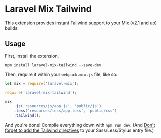 # Laravel Mix Tailwind

This extension provides instant Tailwind support to your Mix (v2.1 and up) builds.

## Usage

First, install the extension.

```
npm install laravel-mix-tailwind --save-dev
```

Then, require it within your `webpack.mix.js` file, like so:

```js
let mix = require('laravel-mix');

require('laravel-mix-tailwind');

mix
    .js('resources/js/app.js', 'public/js')
    .less('resources/less/app.less', 'public/css')
    .tailwind();
```

And you're done! Compile everything down with `npm run dev`. (And [Don't forget to add the Tailwind directives](https://tailwindcss.com/docs/installation#3-use-tailwind-in-your-css) to your Sass/Less/Stylus entry file.)

